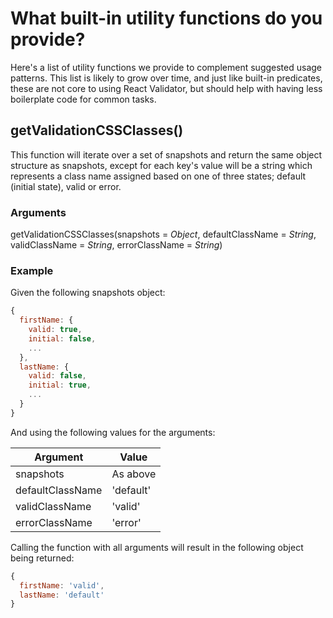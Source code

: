 # What built-in utility functions do you provide?

Here's a list of utility functions we provide to complement suggested usage patterns. This list is likely to grow over time, and just like built-in predicates, these are not core to using React Validator, but should help with having less boilerplate code for common tasks.

## getValidationCSSClasses()

This function will iterate over a set of snapshots and return the same object structure as snapshots, except for each key's value will be a string which represents a class name assigned based on one of three states; default (initial state), valid or error. 

### Arguments

getValidationCSSClasses(snapshots = *Object*, defaultClassName = *String*, validClassName = *String*, errorClassName = *String*)

### Example

Given the following snapshots object:

```javascript
{
  firstName: {
    valid: true,
    initial: false,
    ...
  },
  lastName: {
    valid: false,
    initial: true,
    ...
  }
}
```

And using the following values for the arguments:

Argument | Value
-------- | -----
snapshots | As above
defaultClassName | 'default'
validClassName | 'valid'
errorClassName | 'error'

Calling the function with all arguments will result in the following object being returned:

```javascript
{
  firstName: 'valid',
  lastName: 'default'
}
```